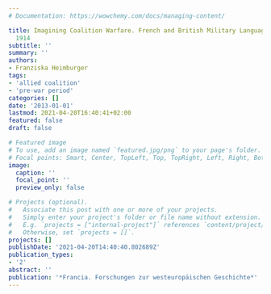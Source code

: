 ```yaml
---
# Documentation: https://wowchemy.com/docs/managing-content/

title: Imagining Coalition Warfare. French and British Military Language Policy before
  1914
subtitle: ''
summary: ''
authors:
- Franziska Heimburger
tags:
- 'allied coalition'
- 'pre-war period'
categories: []
date: '2013-01-01'
lastmod: 2021-04-20T16:40:41+02:00
featured: false
draft: false

# Featured image
# To use, add an image named `featured.jpg/png` to your page's folder.
# Focal points: Smart, Center, TopLeft, Top, TopRight, Left, Right, BottomLeft, Bottom, BottomRight.
image:
  caption: ''
  focal_point: ''
  preview_only: false

# Projects (optional).
#   Associate this post with one or more of your projects.
#   Simply enter your project's folder or file name without extension.
#   E.g. `projects = ["internal-project"]` references `content/project/deep-learning/index.md`.
#   Otherwise, set `projects = []`.
projects: []
publishDate: '2021-04-20T14:40:40.802689Z'
publication_types:
- '2'
abstract: ''
publication: '*Francia. Forschungen zur westeuropäischen Geschichte*'
---
```

